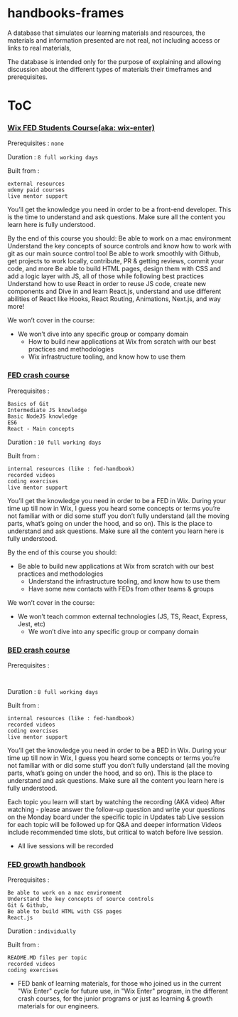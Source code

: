 # handbooks-frames

A database that simulates our learning materials and resources,
the materials and information presented are not real, 
not including access or links to real materials,

The database is intended only for the purpose of explaining and 
allowing discussion about the different types of materials their timeframes and prerequisites.

# ToC

### [Wix FED Students Course(aka: wix-enter)](./frames/wix-enter-fed-course.md)

Prerequisites : 
``
none
``

Duration :
``
8 full working days
``

Built from : 
```
external resources
udemy paid courses 
live mentor support   
```

You’ll get the knowledge you need in order to be a front-end developer.
This is the time to understand and ask questions.
Make sure all the content you learn here is fully understood.

By the end of this course you should:
Be able to work on a mac environment
Understand the key concepts of source controls and know how to work with git as our main source control tool
Be able to work smoothly with Github, get projects to work locally, contribute, PR & getting reviews, commit your code, and more
Be able to build HTML pages, design them with CSS and add a logic layer with JS, all of those while following best practices
Understand how to use React in order to reuse JS code, create new components and
Dive in and learn React.js, understand and use different abilities of React like Hooks, React Routing, Animations, Next.js, and way more!

We won’t cover in the course:
- We won’t dive into any specific group or company domain
  - How to build new applications at Wix from scratch with our best practices and methodologies
  - Wix infrastructure tooling, and know how to use them

### [FED crash course](./frames/fed-crash-course.md)

Prerequisites :
```
Basics of Git
Intermediate JS knowledge
Basic NodeJS knowledge
ES6
React - Main concepts
```

Duration :
``
10 full working days
``

Built from :
```
internal resources (like : fed-handbook)
recorded videos
coding exercises 
live mentor support 
```

You’ll get the knowledge you need in order to be a FED in Wix. During your time up till now in Wix, I guess you heard some concepts or terms you’re not familiar with or did some stuff you don’t fully understand (all the moving parts, what’s going on under the hood, and so on). This is the place to understand and ask questions. Make sure all the content you learn here is fully understood.

By the end of this course you should:
- Be able to build new applications at Wix from scratch with our best practices and methodologies
  - Understand the infrastructure tooling, and know how to use them
  - Have some new contacts with FEDs from other teams & groups

We won’t cover in the course:
- We won’t teach common external technologies (JS, TS, React, Express, Jest, etc)
  - We won’t dive into any specific group or company domain

### [BED crash course](./frames/bed-crash-course.md)
Prerequisites :
```


```

Duration :
``
8 full working days
``

Built from :
```
internal resources (like : fed-handbook)
recorded videos
coding exercises 
live mentor support 
```
You’ll get the knowledge you need in order to be a BED in Wix. During your time up till now in Wix, I guess you heard some concepts or terms you’re not familiar with or did some stuff you don’t fully understand (all the moving parts, what’s going on under the hood, and so on). This is the place to understand and ask questions. Make sure all the content you learn here is fully understood.

Each topic you learn will start by watching the recording (AKA video)
After watching - please answer the follow-up question and write your questions on the Monday board under the specific topic in Updates tab
Live session for each topic will be followed up for Q&A and deeper information
Videos include recommended time slots, but critical to watch before live session.
- All live sessions will be recorded


### [FED growth handbook](./frames/fed-growth-handbook.md)
Prerequisites :
```
Be able to work on a mac environment
Understand the key concepts of source controls
Git & Github, 
Be able to build HTML with CSS pages
React.js
```

Duration :
``
individually 
``

Built from :
```
README.MD files per topic 
recorded videos
coding exercises 
```
* FED bank of learning materials, for those who joined us in the current "Wix Enter" cycle for future use,
    in "Wix Enter" program, in the different crash courses, 
    for the junior programs or just as learning & growth materials for our engineers.
